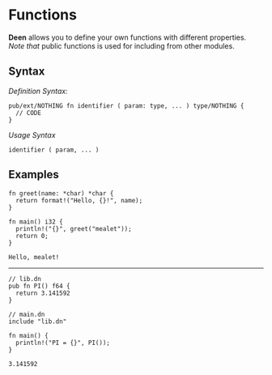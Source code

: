 # Functions

**Deen** allows you to define your own functions with different properties. <br/>
_Note that_ public functions is used for including from other modules.

## Syntax
_Definition Syntax:_
```deen
pub/ext/NOTHING fn identifier ( param: type, ... ) type/NOTHING {
  // CODE
}
```

_Usage Syntax_
```deen
identifier ( param, ... )
```

## Examples
```deen
fn greet(name: *char) *char {
  return format!("Hello, {}!", name);
}

fn main() i32 {
  println!("{}", greet("mealet"));
  return 0;
}
```
```
Hello, mealet!
```

----

```deen
// lib.dn
pub fn PI() f64 {
  return 3.141592
}

// main.dn
include "lib.dn"

fn main() {
  println!("PI = {}", PI());
}
```
```
3.141592
```
